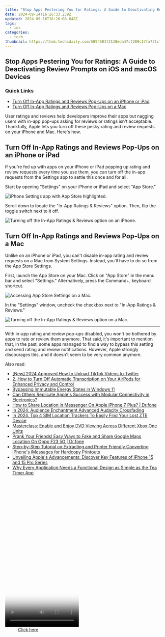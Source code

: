 ```yaml
---
title: "Stop Apps Pestering You for Ratings: A Guide to Deactivating Review Prompts on iOS and macOS Devices"
date: 2024-09-14T16:26:33.239Z
updated: 2024-09-16T16:26:08.848Z
tags:
  - ios
categories:
  - tech
thumbnail: https://thmb.techidaily.com/5094501f2138eda47cf289c17fa771cf70f1a2ff2f06afb7d0554f6c0b97c22b.jpg
---
```


## Stop Apps Pestering You for Ratings: A Guide to Deactivating Review Prompts on iOS and macOS Devices

### Quick Links

* [Turn Off In-App Ratings and Reviews Pop-Ups on an iPhone or iPad](https://youtube-clips.techidaily.com/earning-strategies-for-successful-youtube-shorts-must-haves-earnings-prospects-for-2024/)
* [Turn Off In-App Ratings and Reviews Pop-Ups on a Mac](https://extra-support.techidaily.com/in-2024-quick-ig-post-featuring-podcast-insight/)

 User ratings and reviews help developers improve their apps but nagging users with in-app pop-ups asking for reviews or ratings isn't acceptable. Thankfully, Apple lets you turn off these pesky rating and review requests on your iPhone and Mac. Here's how.

##  Turn Off In-App Ratings and Reviews Pop-Ups on an iPhone or iPad

 If you're fed up with apps on your iPhone or iPad popping up rating and review requests every time you use them, you can turn off the in-app requests from the Settings app to settle this once and for all.

 Start by opening "Settings" on your iPhone or iPad and select "App Store."

![iPhone Settings app with App Store highlighted.](https://static1.howtogeekimages.com/wordpress/wp-content/uploads/2024/03/turn-off-in-app-reviews-and-ratings-on-iphone-and-mac-1-1.jpg) 

 Scroll down to locate the "In-App Ratings & Reviews" option. Then, flip the toggle switch next to it off.

![Turning off the In-App Ratings & Reviews option on an iPhone.](https://static1.howtogeekimages.com/wordpress/wp-content/uploads/2024/03/turn-off-in-app-reviews-and-ratings-on-iphone-and-mac-2.jpg) 

##  Turn Off In-App Ratings and Reviews Pop-Ups on a Mac

 Unlike on an iPhone or iPad, you can't disable in-app rating and review requests on a Mac from System Settings. Instead, you'll have to do so from the App Store Settings.

 First, launch the App Store on your Mac. Click on "App Store" in the menu bar and select "Settings." Alternatively, press the Command+, keyboard shortcut.

![Accessing App Store Settings on a Mac.](https://static1.howtogeekimages.com/wordpress/wp-content/uploads/2024/03/turn-off-in-app-reviews-and-ratings-on-iphone-and-mac-3-2.jpg) 

 In the "Settings" window, uncheck the checkbox next to "In-App Ratings & Reviews."

![Turning off the In-App Ratings & Reviews option on a Mac.](https://static1.howtogeekimages.com/wordpress/wp-content/uploads/2024/03/turn-off-in-app-reviews-and-ratings-on-iphone-and-mac-4.jpg) 

---

 With in-app rating and review pop-ups disabled, you won't be bothered by apps to rate or review them anymore. That said, it's important to mention that, in the past, some apps managed to find a way to bypass this setting and send rating and review notifications. However, Apple strongly discourages this, and it doesn't seem to be very common anymore.

<ins class="adsbygoogle"
     style="display:block"
     data-ad-format="autorelaxed"
     data-ad-client="ca-pub-7571918770474297"
     data-ad-slot="1223367746"></ins>

<ins class="adsbygoogle"
     style="display:block"
     data-ad-client="ca-pub-7571918770474297"
     data-ad-slot="8358498916"
     data-ad-format="auto"
     data-full-width-responsive="true"></ins>

<span class="atpl-alsoreadstyle">Also read:</span>
<div><ul>
<li><a href="https://twitter-videos.techidaily.com/new-2024-approved-how-to-upload-tiktok-videos-to-twitter/"><u>[New] 2024 Approved How to Upload TikTok Videos to Twitter</u></a></li>
<li><a href="https://os-tips.techidaily.com/2-how-to-turn-off-automatic-transcription-on-your-airpods-for-enhanced-privacy-and-control/"><u>2. How to Turn Off Automatic Transcription on Your AirPods for Enhanced Privacy and Control</u></a></li>
<li><a href="https://win11-tips.techidaily.com/bypassing-immutable-energy-states-in-windows-11/"><u>Bypassing Immutable Energy States in Windows 11</u></a></li>
<li><a href="https://os-tips.techidaily.com/can-others-replicate-apples-success-with-modular-connectivity-in-electronics/"><u>Can Others Replicate Apple's Success with Modular Connectivity in Electronics?</u></a></li>
<li><a href="https://fake-location.techidaily.com/how-to-share-location-in-messenger-on-apple-iphone-7-plus-drfone-by-drfone-virtual-ios/"><u>How to Share Location in Messenger On Apple iPhone 7 Plus? | Dr.fone</u></a></li>
<li><a href="https://extra-tips.techidaily.com/in-2024-audience-enchantment-advanced-audacity-crossfading/"><u>In 2024, Audience Enchantment Advanced Audacity Crossfading</u></a></li>
<li><a href="https://unlock-android.techidaily.com/in-2024-top-4-sim-location-trackers-to-easily-find-your-lost-zte-device-by-drfone-android/"><u>In 2024, Top 4 SIM Location Trackers To Easily Find Your Lost ZTE Device</u></a></li>
<li><a href="https://discord-videos.techidaily.com/masterclass-enable-and-enjoy-dvd-viewing-across-different-xbox-one-units/"><u>Masterclass: Enable and Enjoy DVD Viewing Across Different Xbox One Units</u></a></li>
<li><a href="https://fake-location.techidaily.com/prank-your-friends-easy-ways-to-fake-and-share-google-maps-location-on-oppo-f23-5g-drfone-by-drfone-virtual-android/"><u>Prank Your Friends! Easy Ways to Fake and Share Google Maps Location On Oppo F23 5G | Dr.fone</u></a></li>
<li><a href="https://os-tips.techidaily.com/step-by-step-tutorial-on-extracting-and-printer-friendly-converting-iphones-imessages-for-hardcopy-printouts/"><u>Step-by-Step Tutorial on Extracting and Printer Friendly Converting iPhone's iMessages for Hardcopy Printouts</u></a></li>
<li><a href="https://os-tips.techidaily.com/unveiling-apples-advancements-discover-key-features-of-iphone-15-and-15-pro-series/"><u>Unveiling Apple's Advancements: Discover Key Features of iPhone 15 and 15 Pro Series</u></a></li>
<li><a href="https://os-tips.techidaily.com/why-every-application-needs-a-functional-design-as-simple-as-the-tea-timer-app/"><u>Why Every Application Needs a Functional Design as Simple as the Tea Timer App</u></a></li>
</ul></div>

<!-- affiliate ads begin -->
<span id="1770526">
					<video width="240" height="480" style="cursor:pointer"
           poster="//a.impactradius-go.com/display-clicktoplayimage/1770526.png"
           onclick="if(!this.playClicked){this.play();this.setAttribute('controls',true);this.playClicked=true;}">
	   <source src="//a.impactradius-go.com/display-ad/20702-1770526">
	   <img src="//a.impactradius-go.com/display-clicktoplayimage/1770526.png" style="border: none; height: 100%; width: 100%; object-fit: contain">
	</video>
	<div style="width:150px;text-align:center"><a href="javascript:window.open(decodeURIComponent('https%3A%2F%2Ftokenmetrics.sjv.io%2Fc%2F5597632%2F1770526%2F20702'), '_blank');void(0);">Click here</a></div>
</span>
<img height="0" width="0" src="https://imp.pxf.io/i/5597632/1770526/20702" style="position:absolute;visibility:hidden;" border="0" />
<!-- affiliate ads end -->

